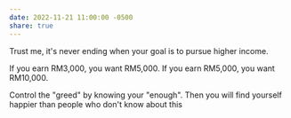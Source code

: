 ```yaml
---
date: 2022-11-21 11:00:00 -0500
share: true
---
```

Trust me, it's never ending when your goal is to pursue higher income.

If you earn RM3,000, you want RM5,000. If you earn RM5,000, you want RM10,000.

Control the "greed" by knowing your "enough". Then you will find yourself happier than people who don't know about this